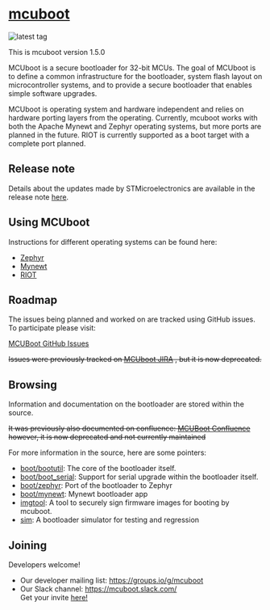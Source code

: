 # [mcuboot](http://mcuboot.com/)

![latest tag](https://img.shields.io/github/v/tag/STMicroelectronics/stm32-mw-mcuboot.svg?color=brightgreen)

This is mcuboot version 1.5.0

MCUboot is a secure bootloader for 32-bit MCUs. The goal of MCUboot is to
define a common infrastructure for the bootloader, system flash layout on
microcontroller systems, and to provide a secure bootloader that enables
simple software upgrades.

MCUboot is operating system and hardware independent and relies on
hardware porting layers from the operating. Currently, mcuboot works
with both the Apache Mynewt and Zephyr operating systems, but more
ports are planned in the future. RIOT is currently supported as a boot
target with a complete port planned.

## Release note

Details about the updates made by STMicroelectronics are available in the release note [here](https://github.com/STMicroelectronics/stm32-mw-mcuboot/blob/main/st_readme.txt).

## Using MCUboot

Instructions for different operating systems can be found here:
- [Zephyr](docs/readme-zephyr.md)
- [Mynewt](docs/readme-mynewt.md)
- [RIOT](docs/readme-riot.md)

## Roadmap

The issues being planned and worked on are tracked using GitHub issues. To
participate please visit:

[MCUBoot GitHub Issues](https://github.com/JuulLabs-OSS/mcuboot/issues)

~~Issues were previously tracked on [MCUboot JIRA](https://runtimeco.atlassian.net/projects/MCUB/summary)
, but it is now deprecated.~~

## Browsing

Information and documentation on the bootloader are stored within the source.

~~It was previously also documented on confluence:
[MCUBoot Confluence](https://runtimeco.atlassian.net/wiki/discover/all-updates)
however, it is now deprecated and not currently maintained~~

For more information in the source, here are some pointers:

- [boot/bootutil](boot/bootutil): The core of the bootloader itself.
- [boot/boot\_serial](boot/boot_serial): Support for serial upgrade within the bootloader itself.
- [boot/zephyr](boot/zephyr): Port of the bootloader to Zephyr
- [boot/mynewt](boot/mynewt): Mynewt bootloader app
- [imgtool](scripts/imgtool.py): A tool to securely sign firmware images for booting by mcuboot.
- [sim](sim): A bootloader simulator for testing and regression

## Joining

Developers welcome!

* Our developer mailing list:
  https://groups.io/g/mcuboot
* Our Slack channel: https://mcuboot.slack.com/ <br />
  Get your invite [here!](https://join.slack.com/t/mcuboot/shared_invite/MjE2NDcwMTQ2MTYyLTE1MDA4MTIzNTAtYzgyZTU0NjFkMg)
